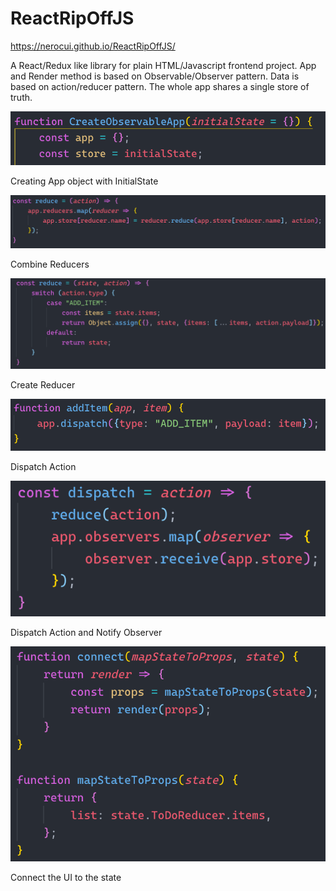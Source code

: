 # ReactRipOffJS

https://nerocui.github.io/ReactRipOffJS/

A React/Redux like library for plain HTML/Javascript frontend project.
App and Render method is based on Observable/Observer pattern. Data is based on action/reducer pattern. The whole app shares a single store of truth.

![Create Initial State](https://github.com/nerocui/screenshots/blob/master/ReactRIpOffJS/initialstore.png?raw=true)

Creating App object with InitialState

![Combine Reducers](https://github.com/nerocui/screenshots/blob/master/ReactRIpOffJS/combineReducers.png?raw=true)

Combine Reducers

![Create Reducer](https://github.com/nerocui/screenshots/blob/master/ReactRIpOffJS/create%20reducer.png?raw=true)

Create Reducer

![Dispatch Action](https://github.com/nerocui/screenshots/blob/master/ReactRIpOffJS/dispatch%20action.png?raw=true)

Dispatch Action

![Dispatch Action and Notify Observer](https://github.com/nerocui/screenshots/blob/master/ReactRIpOffJS/dispatch%20action%20and%20notify%20observers.png?raw=true)

Dispatch Action and Notify Observer

![Connect the ui to the state](https://github.com/nerocui/screenshots/blob/master/ReactRIpOffJS/connect%20the%20ui%20to%20state.png?raw=true)

Connect the UI to the state

